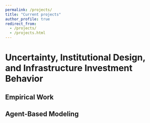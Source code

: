 ```yaml
---
permalink: /projects/
title: "Current projects"
author_profile: true
redirect_from: 
  - /projects/
  - /projects.html
---
```


# Uncertainty, Institutional Design, and Infrastructure Investment Behavior

## Empirical Work

## Agent-Based Modeling
